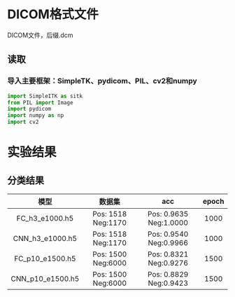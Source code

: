 # DICOM格式文件

DICOM文件，后缀.dcm

## 读取

### 导入主要框架：SimpleTK、pydicom、PIL、cv2和numpy

```python
import SimpleITK as sitk
from PIL import Image
import pydicom
import numpy as np
import cv2
```

# 实验结果
## 分类结果
|模型|数据集|acc|epoch|
|:---:|:---:|:---:|:---:|
|FC_h3_e1000.h5|Pos: 1518 Neg:1170|Pos: 0.9635 Neg:1.0000|1000|
|CNN_h3_e1000.h5|Pos: 1518 Neg:1170|Pos: 0.9540 Neg:0.9966|1000|
|FC_p10_e1500.h5|Pos: 1500 Neg:6000|Pos: 0.8321 Neg:0.9276|1500|
|CNN_p10_e1500.h5|Pos: 1500 Neg:6000|Pos: 0.8829 Neg:0.9423|1500|




